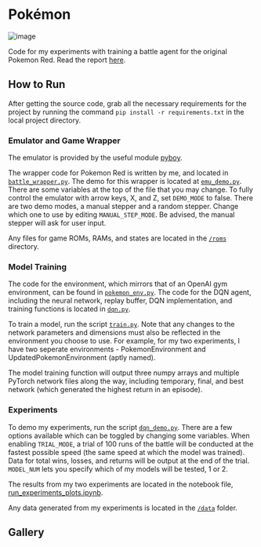 # Pokémon

![image](https://github.com/IMACULGY/pokemonRL/assets/32719081/7aa0dcc8-3801-4059-a1b5-5d63782ba0e9)

Code for my experiments with training a battle agent for the original Pokemon Red. Read the report [here](https://drive.google.com/file/d/1g5IZjcuGsi62v4ozTnc4QyaWhndHgTgU/view?usp=sharing).

## How to Run

After getting the source code, grab all the necessary requirements for the project by running the command `pip install -r requirements.txt` in the local project directory.

### Emulator and Game Wrapper

The emulator is provided by the useful module [pyboy](https://github.com/Baekalfen/PyBoy).

The wrapper code for Pokemon Red is written by me, and located in [`battle_wrapper.py`](battle_wrapper.py). The demo for this wrapper is located at [`emu_demo.py`](emu_demo.py). There are some variables at the top of the file that you may change. To fully control the emulator with arrow keys, X, and Z, set `DEMO_MODE` to false. There are two demo modes, a manual stepper and a random stepper. Change which one to use by editing `MANUAL_STEP_MODE`. Be advised, the manual stepper will ask for user input.

Any files for game ROMs, RAMs, and states are located in the [`/roms`](/roms/) directory.

### Model Training

The code for the environment, which mirrors that of an OpenAI gym environment, can be found in [`pokemon_env.py`](pokemon_env.py). The code for the DQN agent, including the neural network, replay buffer, DQN implementation, and training functions is located in [`dqn.py`](dqn.py).

To train a model, run the script [`train.py`](train.py). Note that any changes to the network parameters and dimensions must also be reflected in the environment you choose to use. For example, for my two experiments, I have two seperate environments - PokemonEnvironment and UpdatedPokemonEnvironment (aptly named).

The model training function will output three numpy arrays and multiple PyTorch network files along the way, including temporary, final, and best network (which generated the highest return in an episode).

### Experiments

To demo my experiments, run the script [`dqn_demo.py`](dqn_demo.py). There are a few options available which can be toggled by changing some variables. When enabling `TRIAL_MODE`, a trial of 100 runs of the battle will be conducted at the fastest possible speed (the same speed at which the model was trained). Data for total wins, losses, and returns will be output at the end of the trial. `MODEL_NUM` lets you specify which of my models will be tested, 1 or 2.

The results from my two experiments are located in the notebook file, [run_experiments_plots.ipynb](run_experiments_plots.ipynb).

Any data generated from my experiments is located in the [`/data`](/data/) folder.

## Gallery
